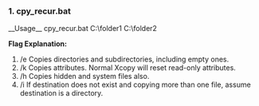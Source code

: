 <h3>1. cpy_recur.bat</h3>
__Usage__
cpy_recur.bat C:\folder1 C:\folder2

__Flag Explanation:__
1. /e Copies directories and subdirectories, including empty ones.
1. /k Copies attributes. Normal Xcopy will reset read-only attributes.
1. /h Copies hidden and system files also.
1. /i If destination does not exist and copying more than one file, assume destination is a directory.
